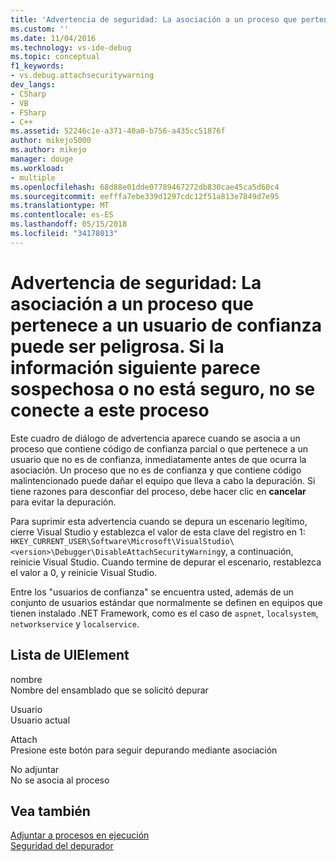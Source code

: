 ```yaml
---
title: 'Advertencia de seguridad: La asociación a un proceso que pertenece a un usuario de confianza puede ser peligrosa. Si la información siguiente parece sospechosa o no está seguro, no se conecte a este proceso | Documentos de Microsoft'
ms.custom: ''
ms.date: 11/04/2016
ms.technology: vs-ide-debug
ms.topic: conceptual
f1_keywords:
- vs.debug.attachsecuritywarning
dev_langs:
- CSharp
- VB
- FSharp
- C++
ms.assetid: 52246c1e-a371-40a0-b756-a435cc51876f
author: mikejo5000
ms.author: mikejo
manager: douge
ms.workload:
- multiple
ms.openlocfilehash: 68d88e01dde07789467272db830cae45ca5d60c4
ms.sourcegitcommit: eefffa7ebe339d1297cdc12f51a813e7849d7e95
ms.translationtype: MT
ms.contentlocale: es-ES
ms.lasthandoff: 05/15/2018
ms.locfileid: "34178013"
---
```

# <a name="security-warning-attaching-to-a-process-owned-by-an-untrusted-user-can-be-dangerous-if-the-following-information-looks-suspicious-or-you-are-unsure-do-not-attach-to-this-process"></a>Advertencia de seguridad: La asociación a un proceso que pertenece a un usuario de confianza puede ser peligrosa. Si la información siguiente parece sospechosa o no está seguro, no se conecte a este proceso
Este cuadro de diálogo de advertencia aparece cuando se asocia a un proceso que contiene código de confianza parcial o que pertenece a un usuario que no es de confianza, inmediatamente antes de que ocurra la asociación. Un proceso que no es de confianza y que contiene código malintencionado puede dañar el equipo que lleva a cabo la depuración. Si tiene razones para desconfiar del proceso, debe hacer clic en **cancelar** para evitar la depuración.  
  
 Para suprimir esta advertencia cuando se depura un escenario legítimo, cierre Visual Studio y establezca el valor de esta clave del registro en 1: `HKEY_CURRENT_USER\Software\Microsoft\VisualStudio\<version>\Debugger\DisableAttachSecurityWarning`y, a continuación, reinicie Visual Studio. Cuando termine de depurar el escenario, restablezca el valor a 0, y reinicie Visual Studio.  
  
 Entre los "usuarios de confianza" se encuentra usted, además de un conjunto de usuarios estándar que normalmente se definen en equipos que tienen instalado .NET Framework, como es el caso de `aspnet`, `localsystem`, `networkservice` y `localservice`.  
  
## <a name="uielement-list"></a>Lista de UIElement  
 nombre  
 Nombre del ensamblado que se solicitó depurar  
  
 Usuario  
 Usuario actual  
  
 Attach  
 Presione este botón para seguir depurando mediante asociación  
  
 No adjuntar  
 No se asocia al proceso  
  
## <a name="see-also"></a>Vea también  
 [Adjuntar a procesos en ejecución](../debugger/attach-to-running-processes-with-the-visual-studio-debugger.md)   
 [Seguridad del depurador](../debugger/debugger-security.md)